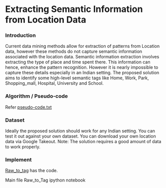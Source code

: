 # Extracting Semantic Information from Location Data

### Introduction
Current data mining methods allow for extraction of patterns from Location data, however these methods do not capture semantic information associated with the location data. Semantic information extraction involves extracting the type of place and time spent there. This information can hence, enhance the pattern recognition. However it is nearly impossible to capture these details especially in an Indian setting. The proposed solution aims to identify some high-level semantic tags like Home, Work, Park, Shopping_mall, Hospital, University and School.

### Algorithm / Pseudo-code
Refer [pseudo-code.txt](https://github.com/yashkotadia/Extracting-Semantic-Information-from-Location-Data/blob/master/Pseudo-code.txt)

### Dataset
Ideally the proposed solution should work for any Indian setting. You can test it out against your own dataset. You can download your own location data via Google Takeout. Note: The solution requires a good amount of data to work properly.

### Implement
[Raw_to_tag](https://github.com/yashkotadia/Extracting-Semantic-Information-from-Location-Data/blob/master/Raw_to_tag.ipynb) has the code.

Main file Raw_to_Tag ipython notebook
